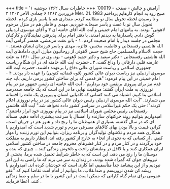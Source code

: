 +++
title = 'آرامش و چالش - صفحه - 00019'
+++
خاطرات سـال ۱۳۶۲ دوشنبه ۱ فروردین ۱۳۶۲ ۶ جمادی الآخر ۱۴۰۲ ۳ Mer. 21. 1983 صبح زود به انجام کارهایم پرداختم و تا رسیدن لحظه تحویل سال نو مطالعه کردم. مقداری هم با یاسر بازی کردم. لحظه تحویل سال نو با عفت و یاسر صبحانه خوردیم. مهدی و فاطی هم در منزل مرحوم لاهوتی" بودند. به پیامهای امام خمینی و آیت الله آقای خامنه ای ۳ و آقای موسوی اردبیلی گوش دادم. پاسدارها به دیدنم آمدند. با دفتر امام برای پذیرفتن نمایندگان و کارکنان مجلس در جلسه دیدار با امام صحبت کردم. ۱ - بانو عفت مرعشی، همسر گرامی آیت الله هاشمی رفسنجانی و فاطمه، محسن، فائزه، مهدی و یاسر فرزندان ایشان هستند. - حجت الاسلام والمسلمین حاج شیخ حسن لاهوتی از روحانیون مبارز، ابری دامادهای آیت الله هاشمی رفسنجانی - دکتر سعید و دکتر حمید لاهوتی - بود. وی در سال ۱۳۶۰ به علت عارضه قلبی دارفانی را وداع گفت. ۳ ـ حضرت آیت الله خامنه ای در آن هنگام ریاست جمهوری اسلامی و ریاست شورای عالی دفاع را برعهده داشتند. حضرت آیت الله موسوی اردبیلی نیز ریاست دیوان عالی کشور (قوه قضائیه کنونی) را عهده دار بودند. ۴ - امام خمینی در این پیام فرمود: "هر قدمی که برای ساختن کشور برمی داریم، باید چند قدم نیز برای پیروزی برنفس خود برداریم"، آیت الله خامنه ای رئیس جمهور نیز در پیام نوروزی به ملت ایران گفتند: موفقیت نهایی ما در این است که یک جامعه صددرصد اسلامی بنا کنیم. اشتباه می کنند کسانی که کامیابی انسان و پیروزی یک ملت را افسانه می شمارند. "آیت الله موسوی اردبیلی رئیس دیوان عالی کشور نیز در پیام نوروزی اعلام کردند": حتی یک حکم غیراسلامی در سراسر کشور داده نخواهد شد." آیت الله هاشمی رفسنجانی رئیس مجلس شورای اسلامی نیز در پیام نوروزی خود ابراز داشتند": امیدواریم بتوانیم روند حرکتهای سازنده را امسال با سرعت بیشتری ادامه دهیم. مسأله ای که در سال گذشته بسیاری از هموطنان ما را رنج داد و هنوز هم در جریان است، گرانی قیمت و بالا بودن بهای کالاهای مصرفی مردم و تورم شدید است که امیدواریم با همکاری همه مردم و تلاشهای تولیدگران و برنامه ریزان، بتوانیم این تورم زننده را مهار کنیم... از کسانی که به نحوی از انحاء به خارج از کشور رفته اند، انتظار داریم به مملکت خود برگردند و در کنار مردم و در کنار قشرهای محروم جامعه در ساختن کشور اسلامی ایران همکاری کنند و یا لااقل در وطنشان راحت و دلخوش زندگی کنند... چیزی که بنده و دوستان ما را رنج می دهد، این است که به خاطر شرایط تحميل شده برما، بخشی از نیروهای جوان که گمراه شده بودند، در زندان به سر می برند که ما راضی به این امر نبودیم و از این پیشامد جداً متأسفیم، اما کاری است که خودشان کرده اند. امیدواریم با ریشه کن شدن تروریسم و ضدانقلاب، ما بتوانیم از امام امت تقاضا کنیم که "عفو عمومی برای تمام گناه کارانی که ممکن است در این کشور با ما در سلم و صفا زندگی کنند، اعطا فرمایند .